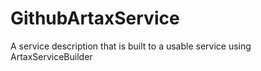 GithubArtaxService
==================

A service description that is built to a usable service using ArtaxServiceBuilder
